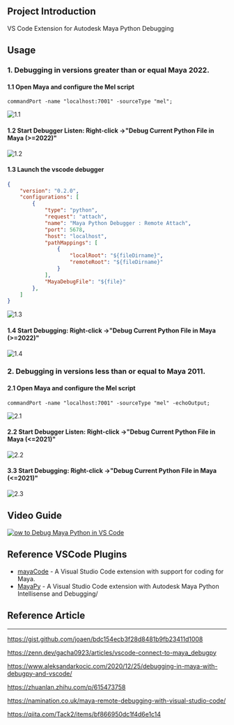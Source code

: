 ## Project Introduction

VS Code Extension for Autodesk Maya Python Debugging

## Usage

### 1. Debugging in versions greater than or equal Maya 2022.

#### 1.1 Open Maya and configure the Mel script
```mel
commandPort -name "localhost:7001" -sourceType "mel";
```
![1.1](assets/1.1.gif)

#### 1.2 Start Debugger Listen: Right-click ->"Debug Current Python File in Maya (>=2022)"
![1.2](assets/1.2.gif)

#### 1.3 Launch the vscode debugger
```json
{
    "version": "0.2.0",
    "configurations": [
        {
            "type": "python",
            "request": "attach",
            "name": "Maya Python Debugger : Remote Attach",
            "port": 5678,
            "host": "localhost",
            "pathMappings": [
                {
                    "localRoot": "${fileDirname}",
                    "remoteRoot": "${fileDirname}"
                }
            ],
            "MayaDebugFile": "${file}"
        },
    ]
}
```
![1.3](assets/1.3.gif)

#### 1.4 Start Debugging:  Right-click ->"Debug Current Python File in Maya (>=2022)"
![1.4](assets/1.4.gif)


### 2. Debugging in versions less than or equal to Maya 2011.

#### 2.1 Open Maya and configure the Mel script
```mel
commandPort -name "localhost:7001" -sourceType "mel" -echoOutput;
```
![2.1](assets/2.1.gif)

#### 2.2 Start Debugger Listen: Right-click ->"Debug Current Python File in Maya (<=2021)"
![2.2](assets/2.2.gif)

#### 3.3 Start Debugging:  Right-click ->"Debug Current Python File in Maya (<=2021)"
![2.3](assets/2.3.gif)

## Video Guide

[![ow to Debug Maya Python in VS Code](assets//cover-image.jpg)](https://www.youtube.com/watch?v=mIKi2tZP0JM)


## Reference VSCode Plugins
  
* [mayaCode](https://marketplace.visualstudio.com/items?itemName=magicstack.MagicPython) - A Visual Studio Code extension with support for coding for Maya.
* [MayaPy](https://marketplace.visualstudio.com/items?itemName=FXTD-Odyssey.mayapy) - A Visual Studio Code extension with Autodesk Maya Python Intellisense and Debugging/

## Reference Article

---
https://gist.github.com/joaen/bdc154ecb3f28d8481b9fb23411d1008

https://zenn.dev/gacha0923/articles/vscode-connect-to-maya_debugpy 

https://www.aleksandarkocic.com/2020/12/25/debugging-in-maya-with-debugpy-and-vscode/

https://zhuanlan.zhihu.com/p/615473758 

https://namination.co.uk/maya-remote-debugging-with-visual-studio-code/

https://qiita.com/Tack2/items/bf866950dc1f4d6e1c14
